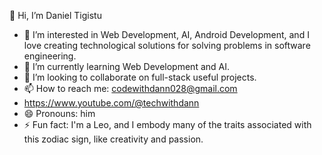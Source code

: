 👋 Hi, I’m Daniel Tigistu
- 👀 I’m interested in Web Development, AI, Android Development, and I love creating technological solutions for solving problems in software engineering.
- 🌱 I’m currently learning Web Development and AI.
- 💞️ I’m looking to collaborate on full-stack useful projects.
- 📫 How to reach me: codewithdann028@gmail.com
- https://www.youtube.com/@techwithdann
- 😄 Pronouns: him
- ⚡ Fun fact: I'm a Leo, and I embody many of the traits associated with this zodiac sign, like creativity and passion.


